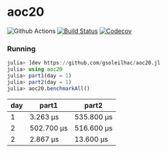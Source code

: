 # aoc20

![Github Actions](https://github.com/gsoleilhac/aoc20.jl/workflows/CI/badge.svg?branch=master)
[![Build Status](https://travis-ci.com/gsoleilhac/aoc20.jl.svg?branch=master)](https://travis-ci.com/gsoleilhac/aoc20.jl)
[![Codecov](https://codecov.io/gh/gsoleilhac/aoc20.jl/branch/master/graph/badge.svg)](https://codecov.io/gh/gsoleilhac/aoc20.jl)

### Running

```julia
julia> ]dev https://github.com/gsoleilhac/aoc20.jl
julia> using aoc20
julia> part1(day = 1)
julia> part2(day = 1)
julia> aoc20.benchmarkAll()
```

| day | part1      | part2      |
|-----|------------|------------|
| 1   | 3.263 μs   | 535.800 μs |
| 2   | 502.700 μs | 516.600 μs |
| 2   | 2.867 μs   | 13.600 μs  |